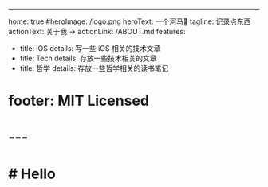 ---
home: true
#heroImage: /logo.png
heroText: 一个河马🦛
tagline: 记录点东西
actionText: 关于我 →
actionLink: /ABOUT.md
features:
- title: iOS
  details: 写一些 iOS 相关的技术文章
- title: Tech
  details: 存放一些技术相关的文章
- title: 哲学
  details: 存放一些哲学相关的读书笔记
# footer: MIT Licensed
# ---
# # Hello
